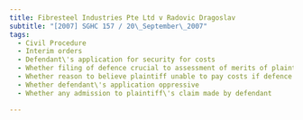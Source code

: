 ```yaml
---
title: Fibresteel Industries Pte Ltd v Radovic Dragoslav 
subtitle: "[2007] SGHC 157 / 20\_September\_2007"
tags:
  - Civil Procedure
  - Interim orders
  - Defendant\'s application for security for costs
  - Whether filing of defence crucial to assessment of merits of plaintiff\'s case
  - Whether reason to believe plaintiff unable to pay costs if defence successful
  - Whether defendant\'s application oppressive
  - Whether any admission to plaintiff\'s claim made by defendant

---
```


